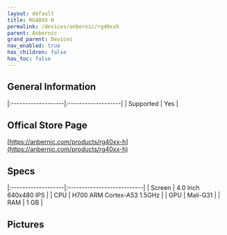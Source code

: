```yaml
---
layout: default
title: RG40XX H
permalink: /devices/anbernic/rg40xxh
parent: Anbernic
grand_parent: Devices
nav_enabled: true
has_children: false
has_toc: false
---
```


## General Information

|:-------------------|:-------------------|
| Supported          | Yes                |


## Offical Store Page
[https://anbernic.com/products/rg40xx-h](https://anbernic.com/products/rg40xx-h)

## Specs

|:-------------------|:---------------------------|
| Screen             | 4.0 Inch 640x480 IPS       |
| CPU                | H700 ARM Cortex-A53 1.5GHz |
| GPU                | Mali-G31                   |
| RAM                | 1 GB                       |

## Pictures

